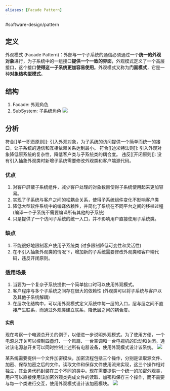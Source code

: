 ```yaml
---
aliases: [Facade Pattern]
---
```

#software-design/pattern

## 定义
外观模式 (Facade Pattern)：外部与一个子系统的通信必须通过一个**统一的外观对象**进行，为子系统中的一组接口**提供一个一致的界面**，外观模式定义了一个高层接口，这个接口**使得这一子系统更加容易使用**。外观模式又称为**门面模式**，它是一种**对象结构型模式**。

## 结构
1. Facade: 外观角色
2. SubSystem: 子系统角色
![](https://spricoder.oss-cn-shanghai.aliyuncs.com/2021-Software-System-Design/img/lec09/2.png)

## 分析
符合[[单一职责原则]]: 引入外观对象，为子系统的访问提供一个简单而统一的接口，让子系统的通信和互相依赖关系达到最小。
符合[[迪米特法则]]: 引入外观对象降低原系统的复杂性，降低客户类与子系统类的耦合度。
违反[[开闭原则]]: 没有引入抽象外观类时新增子系统需要修改外观类和客户端源代码。

### 优点
1. 对客户屏蔽子系统组件，减少客户处理的对象数目使得子系统使用起来更加容易。
2. 实现了子系统与客户之间的松耦合关系，使得子系统组件变化不影响客户类
3. 降低大型软件系统中的编译依赖性，并简化了系统在不同平台之间的移植过程 (编译一个子系统不需要编译所有其他的子系统)
4. 只是提供了一个访问子系统的统一入口，并不影响用户直接使用子系统类。

### 缺点
1. 不能很好地限制客户使用子系统类 (过多限制降低可变性和灵活性)
2. 在不引入抽象外观类的情况下，增加新的子系统需要修改外观类和客户端代码，违反开闭原则。

### 适用场景
1. 当要为一个复杂子系统提供一个简单接口时可以使用外观模式。
2. 客户程序与多个子系统之间存在很大的依赖性 (外观类可以将子系统与客户以及其他子系统解耦)
3. 在层次化结构中，可以用外观模式定义系统中每一层的入口，层与层之间不直接产生联系，而通过外观类建立联系，降低层之间的耦合度。

#### 实例
现在考察一个电源总开关的例子，以便进一步说明外观模式。为了使用方便，一个电源总开关可以控制四盏灯、一个风扇、一台空调和一台电视机的启动和关闭。通过该电源总开关可以同时控制上述所有电器设备，使用外观模式设计该系统。
![](https://spricoder.oss-cn-shanghai.aliyuncs.com/2021-Software-System-Design/img/lec09/3.png)

某系统需要提供一个文件加密模块，加密流程包括三个操作，分别是读取源文件、加密、保存加密之后的文件。读取文件和保存文件使用流来实现，这三个操作相对独立，其业务代码封装在三个不同的类中。现在需要提供一个统一的加密外观类，用户可以直接使用该加密外观类完成文件的读取、加密和保存三个操作，而不需要与每一个类进行交互，使用外观模式设计该加密模块。
![](https://spricoder.oss-cn-shanghai.aliyuncs.com/2021-Software-System-Design/img/lec09/4.png)